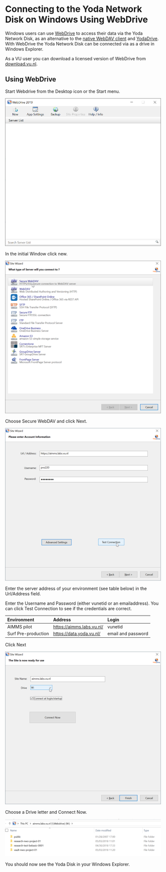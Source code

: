 # Connecting to the Yoda Network Disk on Windows Using WebDrive

Windows users can use [WebDrive](https://webdrive.com/) to access their data via the Yoda Network Disk,
as an alternative to the [native WebDAV client](yoda-disk-windowsnative.md) and
[YodaDrive](yoda-disk-yodadrive.md). With WebDrive the Yoda Network Disk can be connected via as a drive in 
Windows Explorer. 

As a VU user you can download a licensed version of WebDrive from [download.vu.nl](https://download.vu.nl).
 

## Using WebDrive

Start Webdrive from the Desktop icon or the Start menu.

![alt text](screenshots/screenshot-webdrive-start.png "Screenshot WebDrive: start")

In the initial Window click new.

![alt text](screenshots/screenshot-webdrive-choose.png "Screenshot WebDrive: choose connection")

Choose Secure WebDAV and click Next.

![alt text](screenshots/screenshot-webdrive-account.png "Screenshot WebDrive: account information")

Enter the server address of your environment (see table below) in the Url/Address field.

Enter the Username and Password (either vunetid or an emailaddress). You can click Test Connection to see if the 
credentials are correct. 

| Environment          | Address | Login                  |
|:-------------------- |:------------|:-------------------------|
| AIMMS pilot | https://aimms.labs.vu.nl/ | vunetid | 
| Surf Pre-production | https://data.yoda.vu.nl/ | email and password |

Click Next

![alt text](screenshots/screenshot-webdrive-ready.png "Screenshot WebDrive: ready")

Choose a Drive letter and Connect Now. 

![alt text](screenshots/screenshot-webdrive-explorer.png "Screenshot WebDrive: explorer")

You should now see the Yoda Disk in your Windows Explorer.